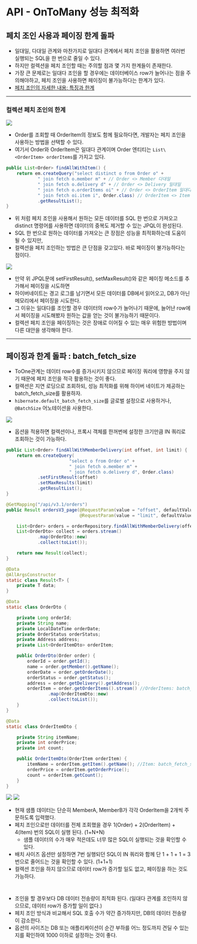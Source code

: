 # API - OnToMany 성능 최적화

## 페치 조인 사용과 페이징 한계 돌파

- 일대일, 다대일 관계와 마찬가지로 일대다 관계에서 페치 조인을 활용하면 여러번 실행되는 SQL을 한 번으로 줄일 수 있다.
- 하지만 컬렉션을 페치 조인할 때는 주의할 점과 몇 가지 한계들이 존재한다.
- 가장 큰 문제로는 일대다 조인을 할 경우에는 데이터베이스 row가 늘어나는 점을 주의해야하고, 페치 조인을 사용하면 페이징이 불가능하다는 한계가 있다.
- [페치 조인의 자세한 내용: 특징과 한계](https://github.com/seokmyungham/TIL/blob/main/JPA/fetch_join_01.md)

---

### 컬렉션 페치 조인의 한계

![](img/tuning_03.PNG)

- Order를 조회할 때 OrderItem의 정보도 함께 필요하다면, 개발자는 페치 조인을 사용하는 방법을 선택할 수 있다.
- 여기서 Order와 OrderItem은 일대다 관계이며 Order 엔티티는 `List\<OrderItem> orderItems`를 가지고 있다.

```java
public List<Order> findAllWithItem() {
    return em.createQuery("select distinct o from Order o" +
            " join fetch o.member m" + // Order <> Member 다대일
            " join fetch o.delivery d" + // Order <> Delivery 일대일
            " join fetch o.orderItems oi" + // Order <> OrderItem 일대다
            " join fetch oi.item i", Order.class) // OrderItem <> Item 다대일
            .getResultList();
}
```

- 위 처럼 페치 조인을 사용해서 원하는 모든 데이터를 SQL 한 번으로 가져오고 distinct 명령어를 사용하면 데이터의 중복도 제거할 수 있는 JPQL이 완성된다.
- SQL 한 번으로 원하는 데이터를 가져오는 큰 장점은 성능을 최적화하는데 도움이 될 수 있지만,
- 컬렉션을 페치 조인하는 방법은 큰 단점을 갖고있다. 바로 페이징이 불가능하다는 점이다.

![](img/tuning_04.PNG)

- 만약 위 JPQL문에 setFirstResult(), setMaxResult()와 같은 페이징 메소드를 추가해서 페이징을 시도하면
- 하이버네이트는 경고 로그를 남기면서 모든 데이터를 DB에서 읽어오고, DB가 아닌 메모리에서 페이징을 시도한다.
- 그 이유는 일대다를 조인할 경우 데이터의 row수가 늘어나기 때문에, 늘어난 row에서 페이징을 시도해봤자 원하는 값을 얻는 것이 불가능하기 때문이다.
- 컬렉션 페치 조인을 페이징하는 것은 장애로 이어질 수 있는 매우 위험한 방법이며 다른 대안을 생각해야 한다.

---

## 페이징과 한계 돌파 : batch_fetch_size

- ToOne관계는 데이터 row수를 증가시키지 않으므로 페이징 쿼리에 영향을 주지 않기 때문에 페치 조인을 적극 활용하는 것이 좋다.
- 컬렉션은 지연 로딩으로 조회하되, 성능 최적화를 위해 하이버 네이트가 제공하는 batch_fetch_size를 활용하자.
- `hibernate.default_batch_fetch_size`를 글로벌 설정으로 사용하거나, `@BatchSize` 어노테이션을 사용한다.

![](img/tuning_05.PNG)

- 옵션을 적용하면 컬렉션이나, 프록시 객체를 한꺼번에 설정한 크기만큼 IN 쿼리로 조회하는 것이 가능하다.

```java
public List<Order> findAllWithMemberDelivery(int offset, int limit) {
    return em.createQuery(
                        "select o from Order o" +
                        " join fetch o.member m" +
                        " join fetch o.delivery d", Order.class)
            .setFirstResult(offset)
            .setMaxResults(limit)
            .getResultList();
}
```

```java
@GetMapping("/api/v3.1/orders")
public Result ordersV3_page(@RequestParam(value = "offset", defaultValue = "0") int offest,
                            @RequestParam(value = "limit", defaultValue = "100") int limit) {

    List<Order> orders = orderRepository.findAllWithMemberDelivery(offest, limit);
    List<OrderDto> collect = orders.stream()
            .map(OrderDto::new)
            .collect(toList());

    return new Result(collect);
}

@Data
@AllArgsConstructor
static class Result<T> {
    private T data;
}

@Data
static class OrderDto {

    private Long orderId;
    private String name;
    private LocalDateTime orderDate;
    private OrderStatus orderStatus;
    private Address address;
    private List<OrderItemDto> orderItem;

    public OrderDto(Order order) {
        orderId = order.getId();
        name = order.getMember().getName();
        orderDate = order.getOrderDate();
        orderStatus = order.getStatus();
        address = order.getDelivery().getAddress();
        orderItem = order.getOrderItems().stream() //OrderItems: batch_fetch_size로 인해 지정한 크기만큼 한꺼번에 조회가 가능하다.
                .map(OrderItemDto::new)
                .collect(toList());
    }
}

@Data
static class OrderItemDto {

    private String itemName;
    private int orderPrice;
    private int count;

    public OrderItemDto(OrderItem orderItem) {
        itemName = orderItem.getItem().getName(); //Item: batch_fetch_size로 인해 지정한 크기만큼 한꺼번에 조회가 가능하다.
        orderPrice = orderItem.getOrderPrice();
        count = orderItem.getCount();
    }
}
```

![](img/tuning_06.PNG)
![](img/tuning_07.PNG)   

- 현재 샘플 데이터는 단순히 MemberA, MemberB가 각각 OrderItem을 2개씩 주문하도록 입력했다.
- 페치 조인으로만 데이터를 전체 조회했을 경우 1(Order) + 2(OrderItem) + 4(Item) 번의 SQL이 실행 된다. (1+N+N)
    - 샘플 데이터의 수가 매우 적은데도 너무 많은 SQL이 실행되는 것을 확인할 수 있다.
- 배치 사이즈 옵션만 설정하면 7번 실행되던 SQL이 IN 쿼리와 함께 단 1 + 1 + 1 = 3번으로 줄어드는 것을 확인할 수 있다. (1+1+1)
- 컬렉션 조인을 하지 않으므로 데이터 row가 증가할 일도 없고, 페이징을 하는 것도 가능하다.

#

- 조인을 할 경우보다 DB 데이터 전송량이 최적화 된다. (일대다 관계를 조인하지 않으므로, 데이터 row가 증가할 일이 없다.)
- 페치 조인 방식과 비교해서 SQL 호출 수가 약간 증가하지만, DB의 데이터 전송량이 감소한다.
- 옵션의 사이즈는 DB 또는 애플리케이션이 순간 부하를 어느 정도까지 견딜 수 있는지를 확인하여 1000 이하로 설정하는 것이 좋다.


